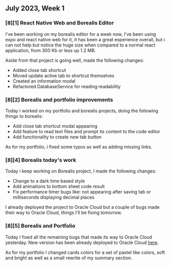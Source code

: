 ## July 2023, Week 1

### [8][1] React Native Web and Borealis Editor
I've been working on my borealis editor for a week now, I've been using expo and react native web for it, it has been a great experience overall, but i can not help but notice the huge size when compared to a normal react application, from 300 Kb or less up 1.2 MB.

Aside from that project is going well, made the following changes:
- Added close tab shortcut
- Moved update active tab to shortcut themselves
- Created an information modal
- Refactored DatabaseService for reading readability

### [8][2] Borealis and portfolio improvements
Today i worked on my portfolio and borealis projects, doing the following things to borealis:
- Add close tab shortcut modal appearing
- Add feature to read text files and prompt its content to the code editor
- Add functionality to create new tab button

As for my portfolio, i fixed some typos as well as adding missing links.

### [8][4] Borealis today's work
Today i keep working on Borealis project, I made the following changes:
- Change to a dark time based style
- Add animations to bottom sheet code result
- Fix performance timer bugs like: not appearing after saving tab or milliseconds displaying decimal places

I already deployed the project to Oracle Cloud but a couple of bugs made their way to Oracle Cloud, things I'll be fixing tomorrow.


### [8][5] Borealis and Portfolio
Today I fixed all the remaining bugs that made its way to Oracle Cloud yesterday. New version has been already deployed to Oracle Cloud [here](http://129.148.58.84:3000/).

As for my portfolio I changed cards colors for a set of pastel like colors, soft and bright as well as a small rewrite of my summary section.